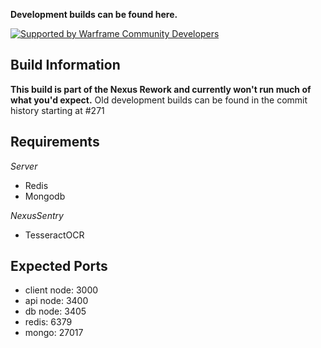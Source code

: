 **Development builds can be found here.**

[![Supported by Warframe Community Developers](https://github.com/Warframe-Community-Developers/banner/blob/master/banner.png)](https://github.com/Warframe-Community-Developers)

## Build Information

**This build is part of the Nexus Rework and currently won't run much of what you'd expect.**
Old development builds can be found in the commit history starting at #271


## Requirements
_Server_
- Redis
- Mongodb

_NexusSentry_
- TesseractOCR


## Expected Ports
- client node: 3000
- api node: 3400
- db node: 3405
- redis: 6379
- mongo: 27017